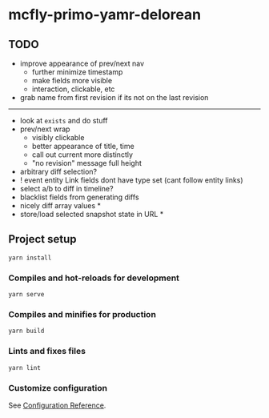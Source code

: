 # mcfly-primo-yamr-delorean

## TODO
- improve appearance of prev/next nav
  - further minimize timestamp
  - make fields more visible
  - interaction, clickable, etc
- grab name from first revision if its not on the last revision

-----------------------

- look at `exists` and do stuff
- prev/next wrap
  - visibly clickable
  - better appearance of title, time
  - call out current more distinctly
  - "no revision" message full height
- arbitrary diff selection?
- ! event entity Link fields dont have type set (cant follow entity links)
- select a/b to diff in timeline?
- blacklist fields from generating diffs
- nicely diff array values *
- store/load selected snapshot state in URL *


## Project setup
```
yarn install
```

### Compiles and hot-reloads for development
```
yarn serve
```

### Compiles and minifies for production
```
yarn build
```

### Lints and fixes files
```
yarn lint
```

### Customize configuration
See [Configuration Reference](https://cli.vuejs.org/config/).
